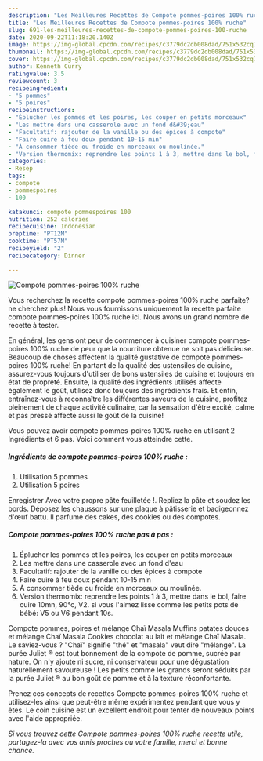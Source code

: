 ```yaml
---
description: "Les Meilleures Recettes de Compote pommes-poires 100% ruche"
title: "Les Meilleures Recettes de Compote pommes-poires 100% ruche"
slug: 691-les-meilleures-recettes-de-compote-pommes-poires-100-ruche
date: 2020-09-22T11:18:20.140Z
image: https://img-global.cpcdn.com/recipes/c3779dc2db008dad/751x532cq70/compote-pommes-poires-100-ruche-photo-principale-de-la-recette.jpg
thumbnail: https://img-global.cpcdn.com/recipes/c3779dc2db008dad/751x532cq70/compote-pommes-poires-100-ruche-photo-principale-de-la-recette.jpg
cover: https://img-global.cpcdn.com/recipes/c3779dc2db008dad/751x532cq70/compote-pommes-poires-100-ruche-photo-principale-de-la-recette.jpg
author: Kenneth Curry
ratingvalue: 3.5
reviewcount: 3
recipeingredient:
- "5 pommes"
- "5 poires"
recipeinstructions:
- "Éplucher les pommes et les poires, les couper en petits morceaux"
- "Les mettre dans une casserole avec un fond d&#39;eau"
- "Facultatif: rajouter de la vanille ou des épices à compote"
- "Faire cuire à feu doux pendant 10-15 min"
- "À consommer tiède ou froide en morceaux ou moulinée."
- "Version thermomix: reprendre les points 1 à 3, mettre dans le bol, faire cuire 10mn, 90°c, V2. si vous l&#39;aimez lisse comme les petits pots de bébé: V5 ou V6 pendant 10s."
categories:
- Resep
tags:
- compote
- pommespoires
- 100

katakunci: compote pommespoires 100 
nutrition: 252 calories
recipecuisine: Indonesian
preptime: "PT12M"
cooktime: "PT57M"
recipeyield: "2"
recipecategory: Dinner

---
```



![Compote pommes-poires 100% ruche](https://img-global.cpcdn.com/recipes/c3779dc2db008dad/751x532cq70/compote-pommes-poires-100-ruche-photo-principale-de-la-recette.jpg)

Vous recherchez la recette compote pommes-poires 100% ruche parfaite? ne cherchez plus! Nous vous fournissons uniquement la recette parfaite compote pommes-poires 100% ruche ici. Nous avons un grand nombre de recette à tester.

En général, les gens ont peur de commencer à cuisiner compote pommes-poires 100% ruche de peur que la nourriture obtenue ne soit pas délicieuse. Beaucoup de choses affectent la qualité gustative de compote pommes-poires 100% ruche! En partant de la qualité des ustensiles de cuisine, assurez-vous toujours d'utiliser de bons ustensiles de cuisine et toujours en état de propreté. Ensuite, la qualité des ingrédients utilisés affecte également le goût, utilisez donc toujours des ingrédients frais. Et enfin, entraînez-vous à reconnaître les différentes saveurs de la cuisine, profitez pleinement de chaque activité culinaire, car la sensation d'être excité, calme et pas pressé affecte aussi le goût de la cuisine!

<!--inarticleads1-->

Vous pouvez avoir compote pommes-poires 100% ruche en utilisant 2 Ingrédients et 6 pas. Voici comment vous atteindre cette.

##### Ingrédients de compote pommes-poires 100% ruche :

1. Utilisation 5 pommes
1. Utilisation 5 poires


Enregistrer Avec votre propre pâte feuilletée !. Repliez la pâte et soudez les bords. Déposez les chaussons sur une plaque à pâtisserie et badigeonnez d&#39;œuf battu. Il parfume des cakes, des cookies ou des compotes. 

<!--inarticleads2-->

##### Compote pommes-poires 100% ruche pas à pas :

1. Éplucher les pommes et les poires, les couper en petits morceaux
1. Les mettre dans une casserole avec un fond d&#39;eau
1. Facultatif: rajouter de la vanille ou des épices à compote
1. Faire cuire à feu doux pendant 10-15 min
1. À consommer tiède ou froide en morceaux ou moulinée.
1. Version thermomix: reprendre les points 1 à 3, mettre dans le bol, faire cuire 10mn, 90°c, V2. si vous l&#39;aimez lisse comme les petits pots de bébé: V5 ou V6 pendant 10s.


Compote pommes, poires et mélange Chaï Masala Muffins patates douces et mélange Chaï Masala Cookies chocolat au lait et mélange Chaï Masala. Le saviez-vous ? &#34;Chaï&#34; signifie &#34;thé&#34; et &#34;masala&#34; veut dire &#34;mélange&#34;. La purée Juliet ® est tout bonnement de la compote de pomme, sucrée par nature. On n&#39;y ajoute ni sucre, ni conservateur pour une dégustation naturellement savoureuse ! Les petits comme les grands seront séduits par la purée Juliet ® au bon goût de pomme et à la texture réconfortante. 

<!--inarticleads1-->

<p>
Prenez ces concepts de recettes Compote pommes-poires 100% ruche et utilisez-les ainsi que peut-être même expérimentez pendant que vous y êtes. Le coin cuisine est un excellent endroit pour tenter de nouveaux points avec l'aide appropriée.
</p>

<p>
<i>Si vous trouvez cette Compote pommes-poires 100% ruche recette utile, partagez-la avec vos amis proches ou votre famille, merci et bonne chance.</i>
</p>
